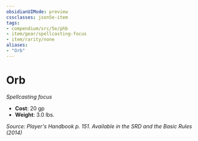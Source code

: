 ```yaml
---
obsidianUIMode: preview
cssclasses: json5e-item
tags:
- compendium/src/5e/phb
- item/gear/spellcasting-focus
- item/rarity/none
aliases: 
- "Orb"
---
```

# Orb
*Spellcasting focus*  

- **Cost**: 20 gp
- **Weight**: 3.0 lbs.

*Source: Player's Handbook p. 151. Available in the <span title='Systems Reference Document (5.1)'>SRD</span> and the Basic Rules (2014)*